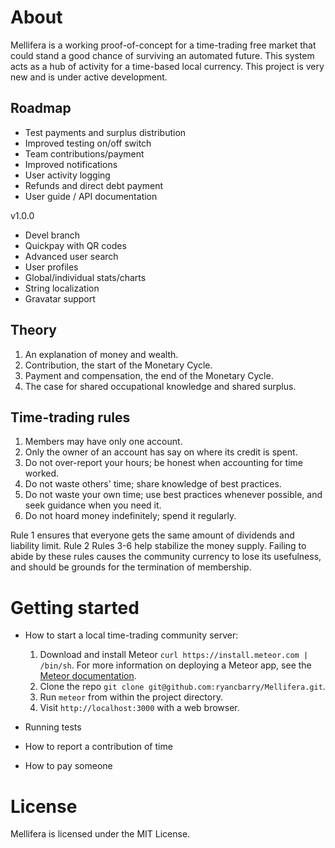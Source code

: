 About
=====

Mellifera is a working proof-of-concept for a time-trading free market that could stand a good chance of surviving an automated future. This system acts as a hub of activity for a time-based local currency. This project is very new and is under active development.

Roadmap
-------

* Test payments and surplus distribution
* Improved testing on/off switch
* Team contributions/payment
* Improved notifications
* User activity logging
* Refunds and direct debt payment
* User guide / API documentation

v1.0.0

* Devel branch
* Quickpay with QR codes
* Advanced user search
* User profiles
* Global/individual stats/charts
* String localization
* Gravatar support

Theory
------

1. An explanation of money and wealth.
2. Contribution, the start of the Monetary Cycle.
3. Payment and compensation, the end of the Monetary Cycle.
4. The case for shared occupational knowledge and shared surplus.

Time-trading rules
------------------

1. Members may have only one account.
2. Only the owner of an account has say on where its credit is spent.
3. Do not over-report your hours; be honest when accounting for time worked.
4. Do not waste others' time; share knowledge of best practices.
5. Do not waste your own time; use best practices whenever possible, and seek guidance when you need it.
6. Do not hoard money indefinitely; spend it regularly.

Rule 1 ensures that everyone gets the same amount of dividends and liability limit. Rule 2  Rules 3-6 help stabilize the money supply. Failing to abide by these rules causes the community currency to lose its usefulness, and should be grounds for the termination of membership.

Getting started
===============

* How to start a local time-trading community server:
	1. Download and install Meteor `curl https://install.meteor.com | /bin/sh`. For more information on deploying a Meteor app, see the [Meteor documentation](http://docs.meteor.com).
	2. Clone the repo `git clone git@github.com:ryancbarry/Mellifera.git`.
	3. Run `meteor` from within the project directory.
	4. Visit `http://localhost:3000` with a web browser.

* Running tests
 

* How to report a contribution of time
* How to pay someone

License
=======

Mellifera is licensed under the MIT License.

